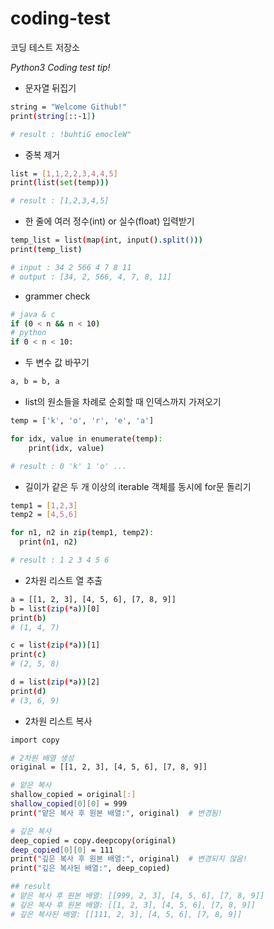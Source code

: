 # coding-test
코딩 테스트 저장소

*Python3 Coding test tip!*

- 문자열 뒤집기
```sh
string = "Welcome Github!"
print(string[::-1])

# result : !buhtiG emocleW"
```
- 중복 제거
```sh
list = [1,1,2,2,3,4,4,5]
print(list(set(temp)))

# result : [1,2,3,4,5]
```
- 한 줄에 여러 정수(int) or 실수(float) 입력받기
```sh
temp_list = list(map(int, input().split()))
print(temp_list)

# input : 34 2 566 4 7 8 11
# output : [34, 2, 566, 4, 7, 8, 11]
```

- grammer check
```sh
# java & c
if (0 < n && n < 10)
# python
if 0 < n < 10:
```
- 두 변수 값 바꾸기
```sh
a, b = b, a
```

- list의 원소들을 차례로 순회할 때 인덱스까지 가져오기
```sh
temp = ['k', 'o', 'r', 'e', 'a']

for idx, value in enumerate(temp):
    print(idx, value)

# result : 0 'k' 1 'o' ...
```

- 길이가 같은 두 개 이상의 iterable 객체를 동시에 for문 돌리기
```sh
temp1 = [1,2,3]
temp2 = [4,5,6]

for n1, n2 in zip(temp1, temp2):
  print(n1, n2)

# result : 1 2 3 4 5 6
```

- 2차원 리스트 열 추출
```sh
a = [[1, 2, 3], [4, 5, 6], [7, 8, 9]]
b = list(zip(*a))[0]
print(b)
# (1, 4, 7)

c = list(zip(*a))[1]
print(c)
# (2, 5, 8)

d = list(zip(*a))[2]
print(d)
# (3, 6, 9)
```

- 2차원 리스트 복사
```sh
import copy

# 2차원 배열 생성
original = [[1, 2, 3], [4, 5, 6], [7, 8, 9]]

# 얕은 복사
shallow_copied = original[:]
shallow_copied[0][0] = 999
print("얕은 복사 후 원본 배열:", original)  # 변경됨!

# 깊은 복사
deep_copied = copy.deepcopy(original)
deep_copied[0][0] = 111
print("깊은 복사 후 원본 배열:", original)  # 변경되지 않음!
print("깊은 복사된 배열:", deep_copied)

## result
# 얕은 복사 후 원본 배열: [[999, 2, 3], [4, 5, 6], [7, 8, 9]]
# 깊은 복사 후 원본 배열: [[1, 2, 3], [4, 5, 6], [7, 8, 9]]
# 깊은 복사된 배열: [[111, 2, 3], [4, 5, 6], [7, 8, 9]]
```

